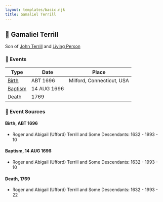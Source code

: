 ```yaml
---
layout: templates/basic.njk
title: Gamaliel Terrill
---
```

## 🔵 Gamaliel Terrill

Son of [John Terrill](/people/6/65221157) and [Living Person](/people/4/48582652)

### 📆 Events

Type | Date | Place
------ | ------ | ------
[Birth](#event-1433ab48-cdbf-4b72-b77c-c1c91ac039ba) | ABT 1696 | Milford, Connecticut, USA
[Baptism](#event-e1e7f7fd-e912-4b89-8eb7-d0afcd36e534) | 14 AUG 1696 |
[Death](#event-b21cfbc8-a869-468f-b54a-61be582327a2) | 1769 |

### 📰 Event Sources

#### <a id="event-1433ab48-cdbf-4b72-b77c-c1c91ac039ba"></a> Birth, ABT 1696
* Roger and Abigail (Ufford) Terrill and Some Descendants: 1632 - 1993  - 10

#### <a id="event-e1e7f7fd-e912-4b89-8eb7-d0afcd36e534"></a> Baptism, 14 AUG 1696
* Roger and Abigail (Ufford) Terrill and Some Descendants: 1632 - 1993  - 10

#### <a id="event-b21cfbc8-a869-468f-b54a-61be582327a2"></a> Death, 1769
* Roger and Abigail (Ufford) Terrill and Some Descendants: 1632 - 1993  - 22